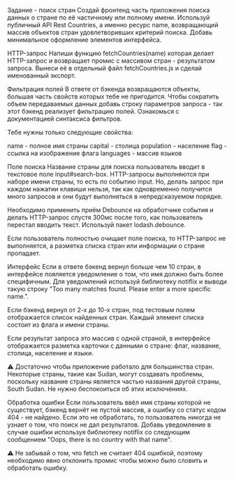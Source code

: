 Задание - поиск стран
Создай фронтенд часть приложения поиска данных о стране по её частичному или полному имени. Используй публичный API Rest Countries, а именно ресурс name, возвращающий массив объектов стран удовлетворивших критерий поиска. Добавь минимальное оформление элементов интерфейса.

HTTP-запрос
Напиши функцию fetchCountries(name) которая делает HTTP-запрос и возвращает промис с массивом стран - результатом запроса. Вынеси её в отдельный файл fetchCountries.js и сделай именованный экспорт.

Фильтрация полей
В ответе от бэкенда возвращаются объекты, большая часть свойств которых тебе не пригодится. Чтобы сократить объем передаваемых данных добавь строку параметров запроса - так этот бэкенд реализует фильтрацию полей. Ознакомься с документацией синтаксиса фильтров.

Тебе нужны только следующие свойства:

name - полное имя страны
capital - столица
population - население
flag - ссылка на изображение флага
languages - массив языков

Поле поиска
Название страны для поиска пользователь вводит в текстовое поле input#search-box. HTTP-запросы выполняются при наборе имени страны, то есть по событию input. Но, делать запрос при каждом нажатии клавиши нельзя, так как одновременно получится много запросов и они будут выполняться в непредсказуемом порядке.

Необходимо применить приём Debounce на обработчике события и делать HTTP-запрос спустя 300мс после того, как пользователь перестал вводить текст. Используй пакет lodash.debounce.

Если пользователь полностью очищает поле поиска, то HTTP-запрос не выполняется, а разметка списка стран или информации о стране пропадает.

Интерфейс
Если в ответе бэкенд вернул больше чем 10 стран, в интерфейсе пояляется уведомление о том, что имя должно быть более специфичным. Для уведомлений используй библиотеку notiflix и выводи такую строку "Too many matches found. Please enter a more specific name.".

Если бэкенд вернул от 2-х до 10-х стран, под тестовым полем отображается список найденных стран. Каждый элемент списка состоит из флага и имени страны.

Если результат запроса это массив с одной страной, в интерфейсе отображается разметка карточки с данными о стране: флаг, название, столица, население и языки.

⚠️ Достаточно чтобы приложение работало для большинства стран. Некоторые страны, такие как Sudan, могут создавать проблемы, поскольку название страны является частью названия другой страны, South Sudan. Не нужно беспокоиться об этих исключениях.

Обработка ошибки
Если пользователь ввёл имя страны которой не существует, бэкенд вернёт не пустой массив, а ошибку со статус кодом 404 - не найдено. Если это не обработать, то пользователь никогда не узнает о том, что поиск не дал результатов. Добавь уведомление в случае ошибки используя библиотеку notiflix со следующим сообщением "Oops, there is no country with that name".

⚠️ Не забывай о том, что fetch не считает 404 ошибкой, поэтому необходимо явно отклонить промис чтобы можно было словить и обработать ошибку.
